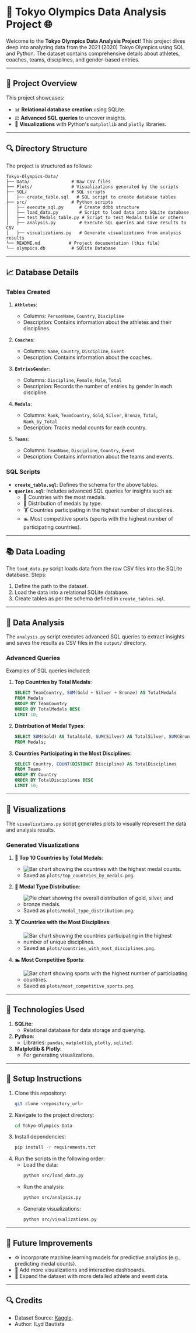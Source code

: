 # 🏅 Tokyo Olympics Data Analysis Project 🌐

Welcome to the **Tokyo Olympics Data Analysis Project**! This project dives deep into analyzing data from the 2021 (2020) Tokyo Olympics using SQL and Python. The dataset contains comprehensive details about athletes, coaches, teams, disciplines, and gender-based entries.

---

## **🔬 Project Overview**
This project showcases:
- 📊 **Relational database creation** using SQLite.
- ⚖️ **Advanced SQL queries** to uncover insights.
- 🎨 **Visualizations** with Python's `matplotlib` and `plotly` libraries.

---

## **🔍 Directory Structure**
The project is structured as follows:
```
Tokyo-Olympics-Data/
├── Data/                # Raw CSV files
├── Plots/               # Visualizations generated by the scripts
├── SQL/                 # SQL scripts
│   ├── create_table.sql   # SQL script to create database tables
├── src/                 # Python scripts
│   ├── execute_sql.py      # Create ddbb structure
│   ├── load_data.py        # Script to load data into SQLite database
│   ├── test_Medals_table.py # Script to test Medals table or others
│   ├── analysis.py         # Execute SQL queries and save results to CSV
│   ├── visualizations.py   # Generate visualizations from analysis results
└── README.md           # Project documentation (this file)
└── olympics.db          # SQlite Database

```

---

## **📈 Database Details**

### **Tables Created**
1. **`Athletes`**:
   - Columns: `PersonName`, `Country`, `Discipline`
   - Description: Contains information about the athletes and their disciplines.

2. **`Coaches`**:
   - Columns: `Name`, `Country`, `Discipline`, `Event`
   - Description: Contains information about the coaches.

3. **`EntriesGender`**:
   - Columns: `Discipline`, `Female`, `Male`, `Total`
   - Description: Records the number of entries by gender in each discipline.

4. **`Medals`**:
   - Columns: `Rank`, `TeamCountry`, `Gold`, `Silver`, `Bronze`, `Total`, `Rank_by_Total`
   - Description: Tracks medal counts for each country.

5. **`Teams`**:
   - Columns: `TeamName`, `Discipline`, `Country`, `Event`
   - Description: Contains information about the teams and events.

### **SQL Scripts**
- **`create_table.sql`**: Defines the schema for the above tables.
- **`queries.sql`**: Includes advanced SQL queries for insights such as:
  - 🏅 Countries with the most medals.
  - 🎈 Distribution of medals by type.
  - 🏋️ Countries participating in the highest number of disciplines.
  - 🏊 Most competitive sports (sports with the highest number of participating countries).

---

## **📚 Data Loading**
The `load_data.py` script loads data from the raw CSV files into the SQLite database. Steps:
1. Define the path to the dataset.
2. Load the data into a relational SQLite database.
3. Create tables as per the schema defined in `create_tables.sql`.

---

## **🔬 Data Analysis**
The `analysis.py` script executes advanced SQL queries to extract insights and saves the results as CSV files in the `output/` directory.

### **Advanced Queries**
Examples of SQL queries included:
1. **Top Countries by Total Medals**:
   ```sql
   SELECT TeamCountry, SUM(Gold + Silver + Bronze) AS TotalMedals
   FROM Medals
   GROUP BY TeamCountry
   ORDER BY TotalMedals DESC
   LIMIT 10;
   ```

2. **Distribution of Medal Types**:
   ```sql
   SELECT SUM(Gold) AS TotalGold, SUM(Silver) AS TotalSilver, SUM(Bronze) AS TotalBronze
   FROM Medals;
   ```

3. **Countries Participating in the Most Disciplines**:
   ```sql
   SELECT Country, COUNT(DISTINCT Discipline) AS TotalDisciplines
   FROM Teams
   GROUP BY Country
   ORDER BY TotalDisciplines DESC
   LIMIT 10;
   ```

---

## **🎨 Visualizations**
The `visualizations.py` script generates plots to visually represent the data and analysis results.

### **Generated Visualizations**
1. **🏅 Top 10 Countries by Total Medals**:
   - ![Bar chart showing the countries with the highest medal counts.](plots/top_countries_by_medals.png)
   - Saved as `plots/top_countries_by_medals.png`.

2. **🎈 Medal Type Distribution**:
   - ![Pie chart showing the overall distribution of gold, silver, and bronze medals.](plots/medal_type_distribution.png)
   - Saved as `plots/medal_type_distribution.png`.

3. **🏋️ Countries with the Most Disciplines**:
   - ![Bar chart showing the countries participating in the highest number of unique disciplines.](plots/countries_with_most_disciplines.png)
   - Saved as `plots/countries_with_most_disciplines.png`.

4. **🏊 Most Competitive Sports**:
   - ![Bar chart showing sports with the highest number of participating countries.](plots/most_competitive_sports.png)
   - Saved as `plots/most_competitive_sports.png`.

---

## **🚀 Technologies Used**
1. **SQLite**:
   - Relational database for data storage and querying.
2. **Python**:
   - Libraries: `pandas`, `matplotlib`, `plotly`, `sqlite3`.
3. **Matplotlib & Plotly**:
   - For generating visualizations.

---

## **🔧 Setup Instructions**
1. Clone this repository:
   ```bash
   git clone <repository_url>
   ```
2. Navigate to the project directory:
   ```bash
   cd Tokyo-Olympics-Data
   ```
3. Install dependencies:
   ```bash
   pip install -r requirements.txt
   ```
4. Run the scripts in the following order:
   - Load the data:
     ```bash
     python src/load_data.py
     ```
   - Run the analysis:
     ```bash
     python src/analysis.py
     ```
   - Generate visualizations:
     ```bash
     python src/visualizations.py
     ```

---

## **🎯 Future Improvements**
- ⚙️ Incorporate machine learning models for predictive analytics (e.g., predicting medal counts).
- 🔢 Add more visualizations and interactive dashboards.
- 🔎 Expand the dataset with more detailed athlete and event data.

---

## **🔍 Credits**
- Dataset Source: [Kaggle](https://www.kaggle.com/datasets/arjunprasadsarkhel/2021-olympics-in-tokyo/data).
- Author: ILyd Bautista


